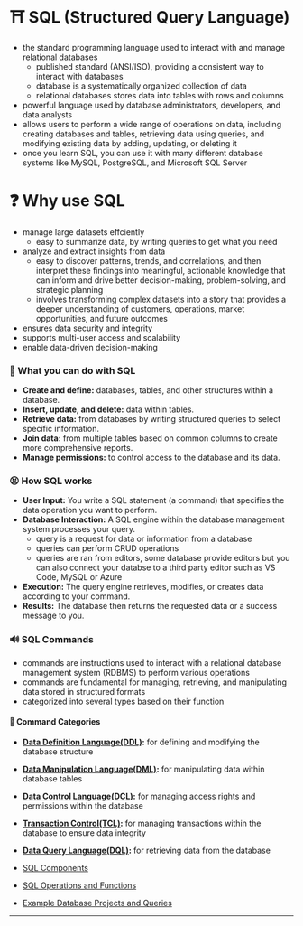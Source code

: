 # ⛩️ SQL (Structured Query Language)
- the standard programming language used to interact with and manage relational databases
    - published standard (ANSI/ISO), providing a consistent way to interact with databases
    - database is a systematically organized collection of data
    - relational databases stores data into tables with rows and columns
- powerful language used by database administrators, developers, and data analysts
- allows users to perform a wide range of operations on data, including creating databases and tables, retrieving data using queries, and modifying existing data by adding, updating, or deleting it
- once you learn SQL, you can use it with many different database systems like MySQL, PostgreSQL, and Microsoft SQL Server 

# ❓ Why use SQL
- manage large datasets effciently
    - easy to summarize data, by writing queries to get what you need
- analyze and extract insights from data
    - easy to discover patterns, trends, and correlations, and then interpret these findings into meaningful, actionable knowledge that can inform and drive better decision-making, problem-solving, and strategic planning
    - involves transforming complex datasets into a story that provides a deeper understanding of customers, operations, market opportunities, and future outcomes
- ensures data security and integrity
- supports multi-user access and scalability
- enable data-driven decision-making

### 🥺 What you can do with SQL
- **Create and define:** databases, tables, and other structures within a database. 
- **Insert, update, and delete:** data within tables. 
- **Retrieve data:** from databases by writing structured queries to select specific information. 
- **Join data:** from multiple tables based on common columns to create more comprehensive reports. 
- **Manage permissions:** to control access to the database and its data. 

### 😫 How SQL works
- **User Input:** You write a SQL statement (a command) that specifies the data operation you want to perform.
- **Database Interaction:** A SQL engine within the database management system processes your query.
    - query is a request for data or information from a database
    - queries can perform CRUD operations
    - queries are ran from editors, some database provide editors but you can also connect your databse to a third party editor such as VS Code, MySQL or Azure
- **Execution:** The query engine retrieves, modifies, or creates data according to your command.
- **Results:** The database then returns the requested data or a success message to you.

### 🔊 SQL Commands
- commands are instructions used to interact with a relational database management system (RDBMS) to perform various operations
- commands are fundamental for managing, retrieving, and manipulating data stored in structured formats
- categorized into several types based on their function

#### 🧮 Command Categories
- **[Data Definition Language(DDL)](./Commands/DDL.md):** for defining and modifying the database structure
- **[Data Manipulation Language(DML)](./Commands/DML.md):** for manipulating data within database tables
- **[Data Control Language(DCL)](./Commands/DCL.md):**  for managing access rights and permissions within the database
- **[Transaction Control(TCL)](./Commands/TCL.md):** for managing transactions within the database to ensure data integrity
- **[Data Query Language(DQL)](./Commands/DQL.md):** for retrieving data from the database


- [SQL Components](./Components/)
- [SQL Operations and Functions](./Operations-Functions/README.md)
- [Example Database Projects and Queries](https://github.com/shanreed25/SQL)
_____________________________________________________

<!-- 
# NULL
- a special marker that signifies that the value is either unknown, not applicable, or will be added later
- is distinct from zero, an empty string, or a blank space, as it represents the absence of any value
- comparisons involving NULL (e.g., NULL = NULL, NULL > 5) do not evaluate to TRUE or FALSE but rather to UNKNOWN due to the indeterminate nature of NULL
- to check for NULL values in a WHERE clause, the IS NULL or IS NOT NULL operators must be used instead of standard comparison operators

## Impact on Aggregate Functions:
- Aggregate functions like AVG(), SUM(), and COUNT() typically ignore NULL values in their calculations unless explicitly handled (e.g., using COALESCE to replace NULL with a default value).
## Sorting:
- when sorting in ascending order, NULL values usually appear first, while in descending order, they typically appear last.
## Constraints:
- columns can be defined as NOT NULL to prevent NULL values from being inserted, ensuring data integrity for mandatory fields like primary keys.
## Functions:
- SQL provides functions like COALESCE (returns the first non-NULL expression in a list) and NULLIF (returns NULL if two expressions are equal, otherwise returns the first expression) to handle NULL values in various scenarios

# Case Statement/Expression
- allows for conditional logic within SQL queries
- similar to an "if-then-else" structure in other programming languages
- evaluates conditions and returns a value based on the first condition that evaluates to true

## Main types of CASE statements
- Simple CASE statement: This type compares a single expression to several possible values
    ```
    SELECT
        column1,
        CASE expression
            WHEN condition1 THEN result1
            WHEN condition2 THEN result2
            ELSE default_result if false
        END AS new_column_name
    FROM
        table_name;
    ```
- Searched CASE statement: This type evaluates multiple Boolean conditions
    ```
    SELECT
        column1,
        CASE
            WHEN condition1 THEN result1
            WHEN condition2 THEN result2
            ELSE default_result if fasle
        END AS new_column_name
    FROM
        table_name;
    ```

## Key components of a CASE statement
- CASE: Initiates the conditional expression.
- WHEN condition THEN result: Specifies a condition and the result to be returned if that condition is met. Multiple WHEN clauses can be used.
- ELSE default_result: (Optional) Specifies a default result to be returned if none of the WHEN conditions are met. If ELSE is omitted and no WHEN condition is true, NULL is returned.
- END: Terminates the CASE expression.
- AS new_column_name: (Optional) Assigns an alias to the new column created by the CASE statement.
## Common use cases for CASE statements
- Categorizing data: Grouping data into different categories based on specific criteria (e.g., categorizing sales as "High," "Medium," or "Low").
- Conditional updates or insertions: Modifying data based on certain conditions.
- Conditional ordering: Sorting results based on different criteria.
- Handling NULL values: Providing alternative values when a column contains NULL.
- Creating pivot tables: Aggregating data conditionally across columns. -->